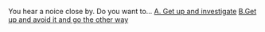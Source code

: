 You hear a noice close by.
  Do you want to...
  [A. Get up and investigate](../noise-nearby/little-girl.md)
  [B.Get up and avoid it and go the other way](../Hallwayhallway.md)
